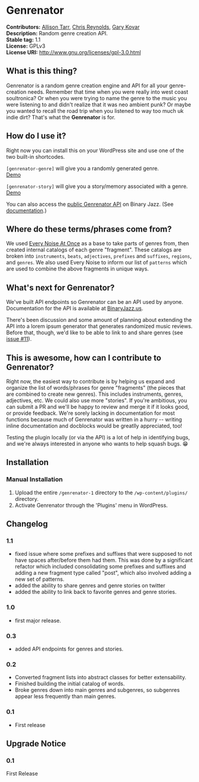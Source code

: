 # Genrenator #
**Contributors:**      [Allison Tarr](https://github.com/allisonplus), [Chris Reynolds](https://github.com/jazzsequence), [Gary Kovar](https://github.com/binarygary)  
**Description:**       Random genre creation API.  
**Stable tag:**        1.1  
**License:**           GPLv3  
**License URI:**       http://www.gnu.org/licenses/gpl-3.0.html  

## What is this thing? ##
Genrenator is a random genre creation engine and API for all your genre-creation needs. Remember that time when you were really into west coast soultronica? Or when you were trying to name the genre to the music you were listening to and didn't realize that it was neo ambient punk? Or maybe you wanted to recall the road trip when you listened to way too much uk indie dirt? That's what the **Genrenator** is for.

## How do I use it? ##
Right now you can install this on your WordPress site and use one of the two built-in shortcodes.

`[genrenator-genre]` will give you a randomly generated genre.  
[Demo](https://binaryjazz.us/genrenator/)

`[genrenator-story]` will give you a story/memory associated with a genre.  
[Demo](https://binaryjazz.us/genrenator-story/)

You can also access the [public Genrenator API](https://binaryjazz.us/wp-json/genrenator/v1/) on Binary Jazz. (See [documentation](https://binaryjazz.us/genrenator-api).)

## Where do these terms/phrases come from? ##
We used [Every Noise At Once](http://everynoise.com/everynoise1d.cgi?scope=all) as a base to take parts of genres from, then created internal catalogs of each genre "fragment". These catalogs are broken into `instruments`, `beats`, `adjectives`, `prefixes` and `suffixes`, `regions`, and `genres`. We also used Every Noise to inform our list of `patterns` which are used to combine the above fragments in unique ways.

## What's next for Genrenator? ##
We've built API endpoints so Genrenator can be an API used by anyone. Documentation for the API is available at [BinaryJazz.us](https://binaryjazz.us/genrenator-api). 

There's been discussion and some amount of planning about extending the API into a lorem ipsum generator that generates randomized music reviews. Before that, though, we'd like to be able to link to and share genres (see [issue #11](https://github.com/BinaryJazz/genrenator/issues/11)).

## This is awesome, how can I contribute to Genrenator? ##
Right now, the easiest way to contribute is by helping us expand and organize the list of words/phrases for genre "fragments" (the pieces that are combined to create new genres). This includes instruments, genres, adjectives, etc. We could also use more "stories". If you're ambitious, you can submit a PR and we'll be happy to review and merge it if it looks good, or provide feedback. We're sorely lacking in documentation for most functions because much of Genrenator was written in a hurry -- writing inline documentation and docblocks would be greatlly appreciated, too!

Testing the plugin locally (or via the API) is a lot of help in identifying bugs, and we're always interested in anyone who wants to help squash bugs. 😁

## Installation ##

### Manual Installation ###

1. Upload the entire `/genrenator-1` directory to the `/wp-content/plugins/` directory.
2. Activate Genrenator through the 'Plugins' menu in WordPress.

## Changelog ##

### 1.1 ###
* fixed issue where some prefixes and suffixes that were supposed to not have spaces after/before them had them. This was done by a significant refactor which included consolidating some prefixes and suffixes and adding a new fragment type called "post", which also involved adding a new set of patterns.
* added the ability to share genres and genre stories on twitter
* added the ability to link back to favorite genres and genre stories.

### 1.0 ###
* first major release.

### 0.3 ###
* added API endpoints for genres and stories.

### 0.2 ###
* Converted fragment lists into abstract classes for better extensability. 
* Finished building the initial catalog of words.
* Broke genres down into main genres and subgenres, so subgenres appear less frequently than main genres.

### 0.1 ###
* First release

## Upgrade Notice ##

### 0.1 ###
First Release
